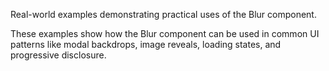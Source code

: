 Real-world examples demonstrating practical uses of the Blur component.

These examples show how the Blur component can be used in common UI patterns like modal backdrops, image reveals, loading states, and progressive disclosure.
